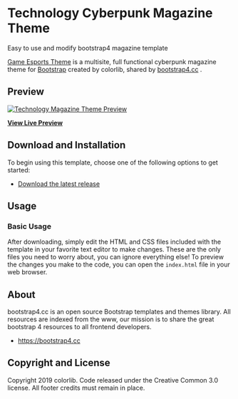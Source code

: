 # Technology Cyberpunk Magazine Theme
Easy to use and modify bootstrap4 magazine template

[Game Esports Theme](https://bootstrap4.cc/theme/nifty-magazine-theme-2/) is a multisite, full functional cyberpunk magazine theme for [Bootstrap](https://bootstrap4.cc) created by colorlib, shared by [bootstrap4.cc](https://bootstrap4.cc) .

## Preview

[![Technology Magazine Theme Preview](https://bootstrap4.cc/wp-content/uploads/2019/06/1-desktop-1920x1080-278.png)](https://bootstrap4.cc/theme/nifty-magazine-theme-2/)

**[View Live Preview](https://bootstrap4.cc/theme/nifty-magazine-theme-2/)**

## Download and Installation

To begin using this template, choose one of the following options to get started:
* [Download the latest release](https://bootstrap4.cc/theme/nifty-magazine-theme-2/)

## Usage

### Basic Usage

After downloading, simply edit the HTML and CSS files included with the template in your favorite text editor to make changes. These are the only files you need to worry about, you can ignore everything else! To preview the changes you make to the code, you can open the `index.html` file in your web browser.

## About

bootstrap4.cc is an open source Bootstrap templates and themes library.
All resources are indexed from the www, our mission is to share the great bootstrap 4 resources to all frontend developers.

* https://bootstrap4.cc

## Copyright and License

Copyright 2019 colorlib. Code released under the Creative Common 3.0 license.
All footer credits must remain in place.
